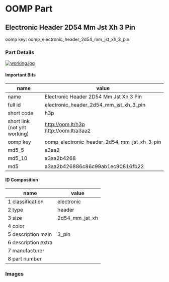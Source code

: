# OOMP Part  
## Electronic Header 2D54 Mm Jst Xh 3 Pin  
  
oomp key: oomp_electronic_header_2d54_mm_jst_xh_3_pin  
  
### Part Details  
  
[![working.jpg](working_600.jpg)](working.jpg)  
  
#### Important Bits  
| name | value | 
| --- | --- | 
| name | Electronic Header 2D54 Mm Jst Xh 3 Pin | 
| full id | electronic_header_2d54_mm_jst_xh_3_pin | 
| short code | h3p | 
| short link<br>(not yet working) | http://oom.lt/h3p<br>http://oom.lt/a3aa2 | 
| oomp key | oomp_electronic_header_2d54_mm_jst_xh_3_pin | 
| md5_5 | a3aa2 | 
| md5_10 | a3aa2b4268 | 
| md5 | a3aa2b426886c86c99ab1ec90816fb22 | 
#### ID Composition  
| name | value | 
| --- | --- | 
| 1 classification | electronic | 
| 2 type | header | 
| 3 size | 2d54_mm_jst_xh | 
| 4 color |  | 
| 5 description main | 3_pin | 
| 6 description extra |  | 
| 7 manufacturer |  | 
| 8 part number |  | 
### Images  
